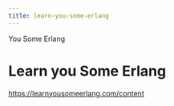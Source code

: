 ```yaml
---
title: learn-you-some-erlang
---
```


You Some Erlang

# Learn you Some Erlang

https://learnyousomeerlang.com/content
